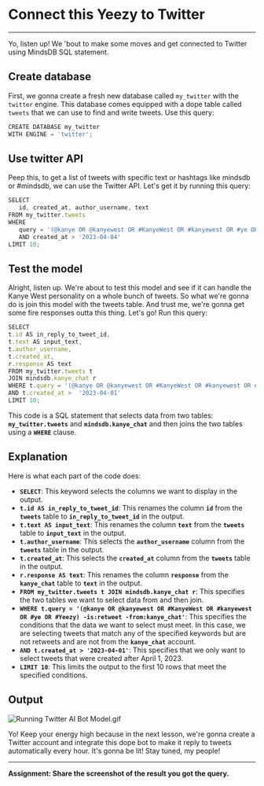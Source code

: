 # Connect this Yeezy to Twitter
---
Yo, listen up! We 'bout to make some moves and get connected to Twitter using MindsDB SQL statement. 

## Create database

First, we gonna create a fresh new database called `my_twitter` with the `twitter` engine. This database comes equipped with a dope table called `tweets` that we can use to find and write tweets. Use this query:

```jsx
CREATE DATABASE my_twitter
WITH ENGINE = 'twitter';
```

## Use twitter API

Peep this, to get a list of tweets with specific text or hashtags like mindsdb or #mindsdb, we can use the Twitter API. Let's get it by running this query:

```jsx
SELECT 
   id, created_at, author_username, text 
FROM my_twitter.tweets 
WHERE 
   query = '(@kanye OR @kanyewest OR #KanyeWest OR #kanyewest OR #ye OR #Yeezy) -is:retweet' 
   AND created_at > '2023-04-04' 
LIMIT 10;
```

## Test the model

Alright, listen up. We're about to test this model and see if it can handle the Kanye West personality on a whole bunch of tweets. So what we're gonna do is join this model with the tweets table. And trust me, we're gonna get some fire responses outta this thing. Let's go! Run this query:

```jsx
SELECT 
t.id AS in_reply_to_tweet_id, 
t.text AS input_text, 
t.author_username, 
t.created_at, 
r.response AS text 
FROM my_twitter.tweets t 
JOIN mindsdb.kanye_chat r 
WHERE t.query = '(@kanye OR @kanyewest OR #KanyeWest OR #kanyewest OR #ye OR #Yeezy) -is:retweet -from:kanye_chat' 
AND t.created_at >  '2023-04-01' 
LIMIT 10;
```

This code is a SQL statement that selects data from two tables: **`my_twitter.tweets`** and **`mindsdb.kanye_chat`** and then joins the two tables using a **`WHERE`** clause.

## Explanation

Here is what each part of the code does:

- **`SELECT`**: This keyword selects the columns we want to display in the output.
- **`t.id AS in_reply_to_tweet_id`**: This renames the column **`id`** from the **`tweets`** table to **`in_reply_to_tweet_id`** in the output.
- **`t.text AS input_text`**: This renames the column **`text`** from the **`tweets`** table to **`input_text`** in the output.
- **`t.author_username`**: This selects the **`author_username`** column from the **`tweets`** table in the output.
- **`t.created_at`**: This selects the **`created_at`** column from the **`tweets`** table in the output.
- **`r.response AS text`**: This renames the column **`response`** from the **`kanye_chat`** table to **`text`** in the output.
- **`FROM my_twitter.tweets t JOIN mindsdb.kanye_chat r`**: This specifies the two tables we want to select data from and then join.
- **`WHERE t.query = '(@kanye OR @kanyewest OR #KanyeWest OR #kanyewest OR #ye OR #Yeezy) -is:retweet -from:kanye_chat'`**: This specifies the conditions that the data we want to select must meet. In this case, we are selecting tweets that match any of the specified keywords but are not retweets and are not from the **`kanye_chat`** account.
- **`AND t.created_at > '2023-04-01'`**: This specifies that we only want to select tweets that were created after April 1, 2023.
- **`LIMIT 10`**: This limits the output to the first 10 rows that meet the specified conditions.

## Output

![Running Twitter AI Bot Model.gif](Connect%20this%20Yeezy%20to%20Twitter%2080b6a5a75f174da0bfa594412d04afc6/Running_Twitter_AI_Bot_Model.gif)

Yo! Keep your energy high because in the next lesson, we're gonna create a Twitter account and integrate this dope bot to make it reply to tweets automatically every hour. It's gonna be lit! Stay tuned, my people!

---
**Assignment: Share the screenshot of the result you got the query.**